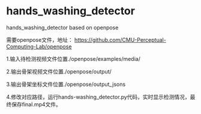 # hands_washing_detector
hands_washing_detector based on openpose

需要openpose文件，地址：
https://github.com/CMU-Perceptual-Computing-Lab/openpose

1.输入待检测视频文件位置./openpose/examples/media/

2.输出骨架视频文件位置./openpose/output/

3.输出骨架坐标文件位置./openpose/output_jsons

4.修改对应路径，运行hands-washing_detector.py代码，实时显示检测情况，最终保存final.mp4文件。
